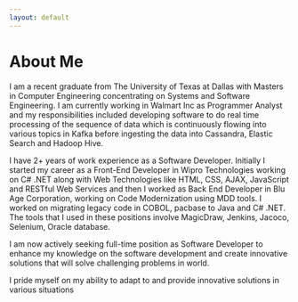 ```yaml
---
layout: default
---
```


# [](#header-1)About Me

I am a recent graduate from The University of Texas at Dallas with Masters in Computer Engineering concentrating on Systems and Software Engineering. I am currently working in Walmart Inc as Programmer Analyst and my responsibilities included developing software to do real time processing of the sequence of data which is continuously flowing into various topics in Kafka before ingesting the data into Cassandra, Elastic Search and Hadoop Hive.

I have 2+ years of work experience as a Software Developer. Initially I started my career as a Front-End Developer in Wipro Technologies working on C# .NET along with Web Technologies like HTML, CSS, AJAX, JavaScript and RESTful Web Services and then I worked as Back End Developer in Blu Age Corporation, working on Code Modernization using MDD tools. I worked on migrating legacy code in COBOL, pacbase to Java and C# .NET. The tools that I used in these positions involve MagicDraw, Jenkins, Jacoco, Selenium, Oracle database.

I am now actively seeking full-time position as Software Developer to enhance my knowledge on the software development and create innovative solutions that will solve challenging problems in world. 

I pride myself on my ability to adapt to and provide innovative solutions in various situations

